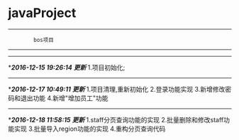 # javaProject

-------------------------------
            bos项目 
-------------------------------

-------------------------------
****2016-12-15 19:26:14 更新***
1.项目初始化;

-------------------------------
****2016-12-17 10:49:11 更新***
1.项目清理,重新初始化
2.登录功能实现
3.新增修改密码和退出功能
4.新增"增加员工"功能

-------------------------------
****2016-12-18 11:58:15 更新***
1.staff分页查询功能的实现
2.批量删除和修改staff功能实现
3.批量导入region功能的实现
4.重构分页查询代码